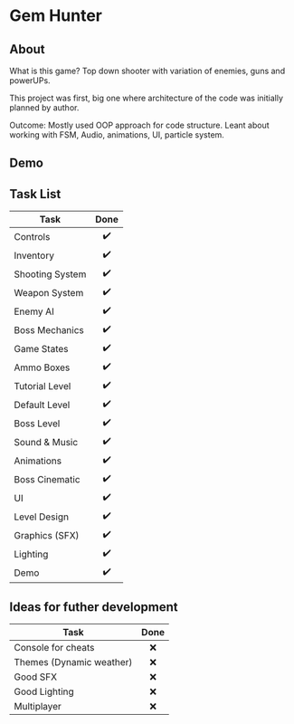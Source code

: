 # Gem Hunter

## About
What is this game? 
Top down shooter with variation of enemies, guns and powerUPs.

This project was first, big one where architecture of the code was initially planned by author.

Outcome:
Mostly used OOP approach for code structure.
Leant about working with FSM, Audio, animations, UI, particle system.

## Demo


## Task List
| Task | Done |
| ---- | :----: |
| Controls					| :heavy_check_mark: |
| Inventory					| :heavy_check_mark: |
| Shooting System			| :heavy_check_mark: |
| Weapon System				| :heavy_check_mark: |
| Enemy AI					| :heavy_check_mark: |
| Boss Mechanics			| :heavy_check_mark: |
| Game States				| :heavy_check_mark: |
| Ammo Boxes				| :heavy_check_mark: |
| Tutorial Level			| :heavy_check_mark: |
| Default Level				| :heavy_check_mark: |
| Boss Level				| :heavy_check_mark: |
| Sound & Music				| :heavy_check_mark: |
| Animations				| :heavy_check_mark: |
| Boss Cinematic			| :heavy_check_mark: |
| UI						| :heavy_check_mark: |
| Level Design				| :heavy_check_mark: |
| Graphics (SFX)			| :heavy_check_mark: |
| Lighting					| :heavy_check_mark: |
| Demo						| :heavy_check_mark: |

## Ideas for futher development
| Task | Done |
| ---- | :----: |
| Console for cheats		| :x: |
| Themes (Dynamic weather)	| :x: |
| Good SFX					| :x: |
| Good Lighting				| :x: |
| Multiplayer				| :x: |